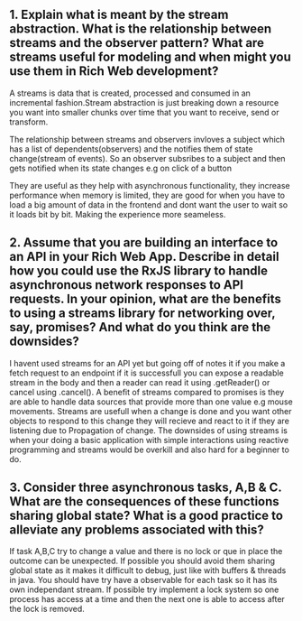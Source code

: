 ## 1. Explain what is meant by the stream abstraction. What is the relationship between streams and the observer pattern?  What are streams useful for modeling and when might you use them in Rich Web development?

A streams is data that is created, processed and consumed in an incremental fashion.Stream abstraction is just breaking down a resource you want into smaller chunks over time that you want to receive, send or transform.

The relationship between streams and observers invloves a subject which has a list of dependents(observers) and the notifies them of state change(stream of events). So an observer subsribes to a subject and then gets notified when its state changes e.g on click of a button

They are useful as they help with asynchronous functionality, they increase performance when memory is limited, they are good for when you have to load a big amount of data in the frontend and dont want the user to wait so it loads bit by bit. Making the experience more seameless.


## 2. Assume that you are building an interface to an API in your Rich Web App. Describe in detail how you could use the RxJS library to handle asynchronous network responses to API requests. In your opinion, what are the benefits to using a streams library for networking over, say, promises? And what do you think are the downsides? 

I havent used streams for an API yet but going off of notes it if you make a fetch request to an endpoint if it is successfull you can expose a readable stream in the body and then a reader can read it using .getReader() or cancel using .cancel(). A benefit of streams compared to promises is they are able to handle data sources that provide more than one value e.g mouse movements.
Streams are usefull when a change is done and you want other objects to respond to this change they will recieve and react to it if they are listening due to Propagation of change.
The downsides of using streams is when your doing a basic application with simple interactions using reactive programming and streams would be overkill and also hard for a beginner to do.

## 3. Consider three asynchronous tasks, A,B & C. What are the consequences of these functions sharing global state? What is a good practice to alleviate any problems associated with this? 

If task A,B,C try to change a value and there is no lock or que in place the outcome can be unexpected. If possible you should avoid them sharing global state as it makes it difficult to debug, just like with buffers & threads in java. You should have try have a observable for each task so it has its own independant stream. If possible try implement a lock system so one process has access at a time and then the next one is able to access after the lock is removed.
